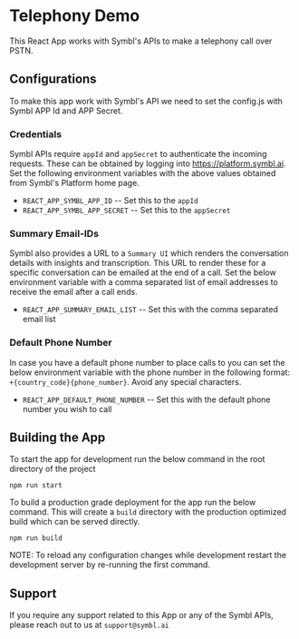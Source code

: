 # Telephony Demo

This React App works with Symbl's APIs to make a telephony call over PSTN.

## Configurations

To make this app work with Symbl's API we need to set the config.js with Symbl APP Id and APP Secret.

### Credentials

Symbl APIs require `appId` and `appSecret` to authenticate the incoming requests. These can be obtained by logging into https://platform.symbl.ai.
Set the following environment variables with the above values obtained from Symbl's Platform home page.

* `REACT_APP_SYMBL_APP_ID` -- Set this to the `appId`
* `REACT_APP_SYMBL_APP_SECRET` -- Set this to the `appSecret`


### Summary Email-IDs

Symbl also provides a URL to a `Summary UI` which renders the conversation details with insights and transcription. This URL to render these for a specific conversation can be emailed at the end of a call.
Set the below environment variable with a comma separated list of email addresses to receive the email after a call ends.

* `REACT_APP_SUMMARY_EMAIL_LIST` -- Set this with the comma separated email list

### Default Phone Number

In case you have a default phone number to place calls to you can set the below environment variable with the phone number in the following format: 
`+{country_code}{phone_number}`. Avoid any special characters.

* `REACT_APP_DEFAULT_PHONE_NUMBER` -- Set this with the default phone number you wish to call

## Building the App

To start the app for development run the below command in the root directory of the project

    npm run start 

To build a production grade deployment for the app run the below command. This will create a `build` directory with the production optimized build which can be served directly. 

    npm run build
    
NOTE: To reload any configuration changes while development restart the development server by re-running the first command.

## Support

If you require any support related to this App or any of the Symbl APIs, please reach out to us at 
`support@symbl.ai`
